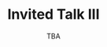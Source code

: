 ---
# Determines which item appears first on the schedule (lowest number (0) appears first)
sequence_id: 4

day: Wednesday, 12th

# Time of the event
time: 13:30 - 14:15

# Title of the event
title: Invited Talk III
subtitle: TBA

# Speaker Info
speaker: Frank E. Curtis
webpage: https://coral.ise.lehigh.edu/frankecurtis/
affil: Lehigh University
affil_link: https://coral.ise.lehigh.edu/frankecurtis/
# affil2: Buzz University
# affil2_link: https://buzz.edu

# Image
img: ../speakers/FrankECurtis.jpg
# img_link: https://web.stanford.edu/~udell/
---